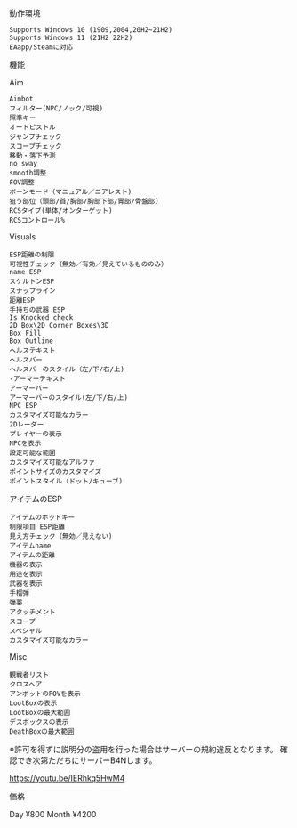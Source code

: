 

動作環境

    Supports Windows 10 (1909,2004,20H2~21H2)
    Supports Windows 11 (21H2 22H2)
    EAapp/Steamに対応

機能

Aim

    Aimbot
    フィルター(NPC/ノック/可視)
    照準キー
    オートピストル
    ジャンプチェック
    スコープチェック
    移動・落下予測
    no sway
    smooth調整
    FOV調整
    ボーンモード（マニュアル／ニアレスト)
    狙う部位（頭部/首/胸部/胸部下部/胃部/骨盤部)
    RCSタイプ(単体/オンターゲット)
    RCSコントロール%

Visuals

    ESP距離の制限
    可視性チェック（無効／有効／見えているもののみ）
    name ESP
    スケルトンESP
    スナップライン
    距離ESP
    手持ちの武器 ESP
    Is Knocked check
    2D Box\2D Corner Boxes\3D
    Box Fill
    Box Outline
    ヘルステキスト
    ヘルスバー
    ヘルスバーのスタイル（左/下/右/上)
    -アーマーテキスト
    アーマーバー
    アーマーバーのスタイル(左/下/右/上)
    NPC ESP
    カスタマイズ可能なカラー
    2Dレーダー
    プレイヤーの表示
    NPCを表示
    設定可能な範囲
    カスタマイズ可能なアルファ
    ポイントサイズのカスタマイズ
    ポイントスタイル（ドット/キューブ)

アイテムのESP

    アイテムのホットキー
    制限項目 ESP距離
    見え方チェック（無効／見えない)
    アイテムname
    アイテムの距離
    機器の表示
    用途を表示
    武器を表示
    手榴弾
    弾薬
    アタッチメント
    スコープ
    スペシャル
    カスタマイズ可能なカラー

Misc

    観戦者リスト
    クロスヘア
    アンボットのFOVを表示
    LootBoxの表示
    LootBoxの最大範囲
    デスボックスの表示
    DeathBoxの最大範囲

※許可を得ずに説明分の盗用を行った場合はサーバーの規約違反となります。
確認でき次第ただちにサーバーB4Nします。

https://youtu.be/IERhkq5HwM4

価格

Day ¥800
Month ¥4200

